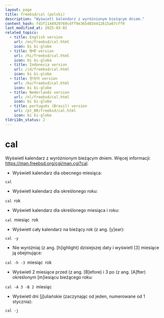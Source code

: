 ```yaml
---
layout: page
title: freebsd/cal (polski)
description: "Wyświetl kalendarz z wyróżnionym bieżącym dniem."
content_hash: fd3f1144929769cdff9e365d854412615a67cff0
last_modified_at: 2025-03-02
related_topics:
  - title: English version
    url: /en/freebsd/cal.html
    icon: bi bi-globe
  - title: हिन्दी version
    url: /hi/freebsd/cal.html
    icon: bi bi-globe
  - title: Indonesia version
    url: /id/freebsd/cal.html
    icon: bi bi-globe
  - title: 한국어 version
    url: /ko/freebsd/cal.html
    icon: bi bi-globe
  - title: Nederlands version
    url: /nl/freebsd/cal.html
    icon: bi bi-globe
  - title: português (Brasil) version
    url: /pt_BR/freebsd/cal.html
    icon: bi bi-globe
tldri18n_status: 2
---
```

# cal

Wyświetl kalendarz z wyróżnionym bieżącym dniem.
Więcej informacji: <https://man.freebsd.org/cgi/man.cgi?cal>.

- Wyświetl kalendarz dla obecnego miesiąca:

`cal`

- Wyświetl kalendarz dla określonego roku:

`cal `<span class="tldr-var badge badge-pill bg-dark-lm bg-white-dm text-white-lm text-dark-dm font-weight-bold">rok</span>

- Wyświetl kalendarz dla określonego miesiąca i roku:

`cal `<span class="tldr-var badge badge-pill bg-dark-lm bg-white-dm text-white-lm text-dark-dm font-weight-bold">miesiąc</span>` `<span class="tldr-var badge badge-pill bg-dark-lm bg-white-dm text-white-lm text-dark-dm font-weight-bold">rok</span>

- Wyświetl cały kalendarz na bieżący rok (z ang. [y]ear):

`cal -y`

- Nie wyróżniaj (z ang. [h]ighlight) dzisiejszej daty i wyświetl [3] miesiące ją obejmujące:

`cal -h -3 `<span class="tldr-var badge badge-pill bg-dark-lm bg-white-dm text-white-lm text-dark-dm font-weight-bold">miesiąc</span>` `<span class="tldr-var badge badge-pill bg-dark-lm bg-white-dm text-white-lm text-dark-dm font-weight-bold">rok</span>

- Wyświetl 2 miesiące przed (z ang. [B]efore) i 3 po (z ang. [A]fter) określonym [m]iesiącu bieżącego roku:

`cal -A 3 -B 2 `<span class="tldr-var badge badge-pill bg-dark-lm bg-white-dm text-white-lm text-dark-dm font-weight-bold">miesiąc</span>

- Wyświetl dni [j]uliańskie (zaczynając od jeden, numerowane od 1 stycznia):

`cal -j`
